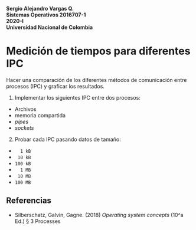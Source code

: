 **Sergio Alejandro Vargas Q.\
Sistemas Operativos 2016707-1\
2020-I\
Universidad Nacional de Colombia**

# Medición de tiempos para diferentes IPC

Hacer una comparación de los diferentes métodos de comunicación entre procesos (IPC)
y graficar los resultados.

1. Implementar los siguientes IPC entre dos procesos:
- Archivos
- memoria compartida
- _pipes_
- _sockets_
2. Probar cada IPC pasando datos de tamaño:
- `  1 kB`
- ` 10 kB`
- `100 kB`
- `  1 MB`
- ` 10 MB`
- `100 MB`

## Referencias

- Silberschatz, Galvin, Gagne. (2018) _Operating system concepts_ (10^a Ed.) § 3 Processes

